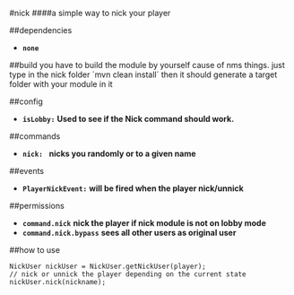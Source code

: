 #nick
####a simple way to nick your player

##dependencies

* **`none`**

##build
you have to build the module by yourself cause of nms things.
just type in the nick folder ´mvn clean install´ then it should generate a target folder with your module in it

##config
* **`isLobby:`** **Used to see if the Nick command should work.**

##commands
* **`nick: `** **nicks you randomly or to a given name**

##events
* **`PlayerNickEvent:`** **will be fired when the player nick/unnick**

##permissions
* **`command.nick`** **nick the player if nick module is not on lobby mode**
* **`command.nick.bypass`** **sees all other users as original user**

##how to use
```
NickUser nickUser = NickUser.getNickUser(player);
// nick or unnick the player depending on the current state
nickUser.nick(nickname);
```

